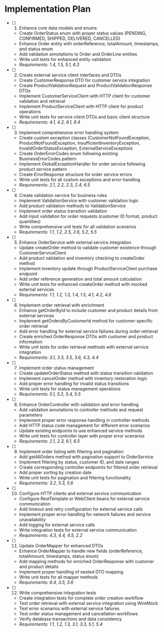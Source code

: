 # Implementation Plan

- [ ] 1. Enhance core data models and enums



  - Create OrderStatus enum with proper status values (PENDING, CONFIRMED, SHIPPED, DELIVERED, CANCELLED)
  - Enhance Order entity with orderReference, totalAmount, timestamps, and status enum
  - Add validation annotations to Order and OrderLine entities
  - Write unit tests for enhanced entity validation
  - _Requirements: 1.4, 1.5, 5.1, 6.3_

- [ ] 2. Create external service client interfaces and DTOs
  - Create CustomerResponse DTO for customer service integration
  - Create ProductValidationRequest and ProductValidationResponse DTOs
  - Implement CustomerServiceClient with HTTP client for customer validation and retrieval
  - Implement ProductServiceClient with HTTP client for product operations
  - Write unit tests for service client DTOs and basic client structure
  - _Requirements: 4.1, 4.2, 6.1, 6.4_

- [ ] 3. Implement comprehensive error handling system
  - Create custom exception classes (CustomerNotFoundException, ProductNotFoundException, InsufficientInventoryException, InvalidOrderStatusException, ExternalServiceException)
  - Create OrderErrorCodes enum following existing BusinessErrorCodes pattern
  - Implement GlobalExceptionHandler for order service following product service pattern
  - Create ErrorResponse structure for order service errors
  - Write unit tests for all custom exceptions and error handling
  - _Requirements: 2.1, 2.2, 2.3, 2.4, 6.5_

- [ ] 4. Create validation service for business rules
  - Implement ValidationService with customer validation logic
  - Add product validation methods to ValidationService
  - Implement order status transition validation
  - Add input validation for order requests (customer ID format, product quantities)
  - Write comprehensive unit tests for all validation scenarios
  - _Requirements: 1.1, 1.2, 2.5, 2.6, 5.2, 5.5_

- [ ] 5. Enhance OrderService with external service integration
  - Update createOrder method to validate customer existence through CustomerServiceClient
  - Add product validation and inventory checking to createOrder method
  - Implement inventory update through ProductServiceClient purchase endpoint
  - Add order reference generation and total amount calculation
  - Write unit tests for enhanced createOrder method with mocked external services
  - _Requirements: 1.1, 1.2, 1.3, 1.4, 1.5, 4.1, 4.2, 4.6_

- [ ] 6. Implement order retrieval with enrichment
  - Enhance getOrderById to include customer and product details from external services
  - Implement getOrdersByCustomerId method for customer-specific order retrieval
  - Add error handling for external service failures during order retrieval
  - Create enriched OrderResponse DTOs with customer and product information
  - Write unit tests for order retrieval methods with external service integration
  - _Requirements: 3.1, 3.3, 3.5, 3.6, 4.3, 4.4_

- [ ] 7. Implement order status management
  - Create updateOrderStatus method with status transition validation
  - Implement cancelOrder method with inventory restoration logic
  - Add proper error handling for invalid status transitions
  - Write unit tests for status management operations
  - _Requirements: 5.1, 5.2, 5.4, 5.5_

- [ ] 8. Enhance OrderController with validation and error handling
  - Add validation annotations to controller methods and request parameters
  - Implement proper error response handling in controller methods
  - Add HTTP status code management for different error scenarios
  - Update existing endpoints to use enhanced service methods
  - Write unit tests for controller layer with proper error scenarios
  - _Requirements: 2.1, 2.3, 6.1, 6.5_

- [ ] 9. Implement order listing with filtering and pagination
  - Add getAllOrders method with pagination support to OrderService
  - Implement filtering by status, customer ID, and date ranges
  - Create corresponding controller endpoints for filtered order retrieval
  - Add proper sorting by creation date
  - Write unit tests for pagination and filtering functionality
  - _Requirements: 3.2, 5.3, 5.6_

- [ ] 10. Configure HTTP clients and external service communication
  - Configure RestTemplate or WebClient beans for external service communication
  - Add timeout and retry configuration for external service calls
  - Implement proper error handling for network failures and service unavailability
  - Add logging for external service calls
  - Write integration tests for external service communication
  - _Requirements: 4.3, 4.4, 4.5, 2.2_

- [ ] 11. Update OrderMapper for enhanced DTOs
  - Enhance OrderMapper to handle new fields (orderReference, totalAmount, timestamps, status enum)
  - Add mapping methods for enriched OrderResponse with customer and product details
  - Implement proper handling of nested DTO mapping
  - Write unit tests for all mapper methods
  - _Requirements: 6.4, 3.5, 3.6_

- [ ] 12. Write comprehensive integration tests
  - Create integration tests for complete order creation workflow
  - Test order retrieval with external service integration using WireMock
  - Test error scenarios with external service failures
  - Test order status management and cancellation workflows
  - Verify database transactions and data consistency
  - _Requirements: 1.1, 1.2, 1.3, 3.1, 3.3, 5.1, 5.4_